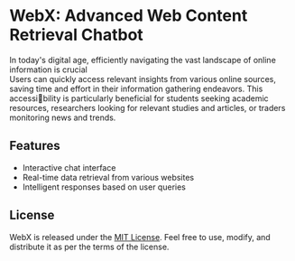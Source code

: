 # WebX: Advanced Web Content Retrieval Chatbot

In today's digital age, efficiently navigating the vast landscape of online information is crucial<br>
Users can quickly access relevant insights from various online sources, saving time and
effort in their information gathering endeavors. This accessibility is particularly beneficial for students seeking academic
resources, researchers looking for relevant studies and articles,
or traders monitoring news and trends.<br>

## Features
- Interactive chat interface
- Real-time data retrieval from various websites
- Intelligent responses based on user queries

## License

WebX is released under the [MIT License](link_to_license). Feel free to use, modify, and distribute it as per the terms of the license.
